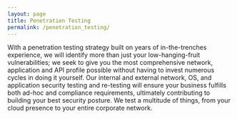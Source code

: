 ```yaml
---
layout: page
title: Penetration Testing
permalink: /penetration_testing/
---
```

With a penetration testing strategy built on years of in-the-trenches experience, we will identify more than just your low-hanging-fruit vulnerabilities; we seek to give you the most comprehensive network, application and API profile possible without having to invest numerous cycles in doing it yourself. Our internal and external network, OS, and application security testing and re-testing will ensure your business fulfills both ad-hoc and compliance requirements, ultimately contributing to building your best security posture. We test a multitude of things, from your cloud presence to your entire corporate network.
